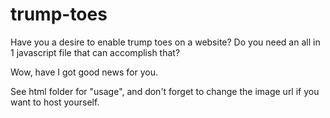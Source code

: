 # trump-toes
Have you a desire to enable trump toes on a website? Do you need an all in 1 javascript file that can accomplish that?

Wow, have I got good news for you. 

See html folder for "usage", and don't forget to change the image url if you want to host yourself.
